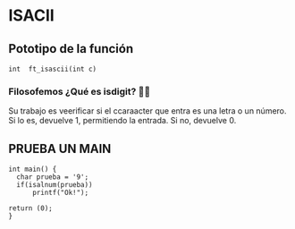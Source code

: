# ISACII
## Pototipo de la función
```int	ft_isascii(int c)```

### Filosofemos ¿Qué es isdigit? 🚬🌿
Su trabajo es veerificar si el  ccaraacter que entra es una letra o un número. Si lo es, devuelve 1,
permitiendo la entrada. Si no, devuelve 0.

##  PRUEBA UN MAIN 
```
int main() {
  char prueba = '9';
  if(isalnum(prueba))
      printf("Ok!");

return (0);
}
```
